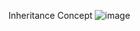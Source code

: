 Inheritance Concept
![image](https://github.com/Rameshprajapati261/Java-oops/assets/134092313/1aa76ff8-9a1c-4706-a192-46c0034e654e)
